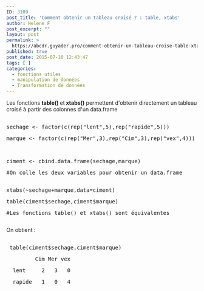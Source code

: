 ```yaml
---
ID: 3109
post_title: 'Comment obtenir un tableau croisé ? : table, xtabs'
author: Helene F
post_excerpt: ""
layout: post
permalink: >
  https://abcdr.guyader.pro/comment-obtenir-un-tableau-croise-table-xtabs/
published: true
post_date: 2015-07-10 12:43:47
tags: [ ]
categories:
  - fonctions utiles
  - manipulation de données
  - Transformation de données
---
```

<p>Les fonctions <b>table() </b>et<b> xtabs()</b> permettent d'obtenir directement un tableau croisé à partir des colonnes d'un data.frame</p><p></p><p> <pre lang='rsplus'><br />sechage &lt;- factor(c(rep("lent",5),rep("rapide",5)))</p><p>marque &lt;- factor(c(rep("Mer",3),rep("Cim",3),rep("vex",4)))</p><p> </p><p>ciment &lt;- cbind.data.frame(sechage,marque)</p><p>#On colle les deux variables pour obtenir un data.frame<br /> </p><p>xtabs(~sechage+marque,data=ciment) </p><p>table(ciment$sechage,ciment$marque)</p><p>#Les fonctions table() et xtabs() sont équivalentes</p><p></pre> </p><p>On obtient :</p><p> <pre lang='rsplus'><br /> table(ciment$sechage,ciment$marque)  </p><p>         Cim Mer vex</p><p>  lent     2   3   0</p><p>  rapide   1   0   4<br /> <br /></pre>   </p>